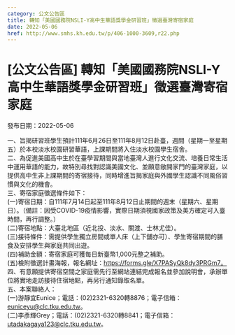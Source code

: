 ```yaml
---
category: 公文公告區
title: 轉知「美國國務院NSLI-Y高中生華語獎學金研習班」徵選臺灣寄宿家庭
date: 2022-05-06
href: http://www.smhs.kh.edu.tw/p/406-1000-3609,r22.php
---
```


# [公文公告區] 轉知「美國國務院NSLI-Y高中生華語獎學金研習班」徵選臺灣寄宿家庭

發布日期：2022-05-06

一、旨揭研習班學生預計111年6月26日至111年8月12日赴臺，週間（星期一至星期五）於本校淡水校園研習華語，上課期間將入住淡水校園學生宿舍。  
二、為促進美國高中生於在臺學習期間與當地臺灣人進行文化交流、培養日常生活中運用華語的能力，故特別尋找對認識美國文化、並願意敞開家門的臺灣家庭，以提供高中生非上課期間的寄宿接待，同時增進旨揭家庭與外國學生認識不同風俗習慣與文化的機會。  
三、寄宿家庭徵選條件如下：  
(一)寄宿日期：自111年7月14日起至111年8月12日止期間的週末（星期六、星期日）。（備註：因受COVID-19疫情影響，實際日期須視國家政策及美方確定可入臺時間，再行調整。）  
(二)寄宿地點：大臺北地區（近北投、淡水、關渡、士林尤佳）。  
(三)接待條件：需提供學生獨立房間或單人床（上下舖亦可）、學生寄宿期間的膳食及安排學生與家庭共同出遊。  
(四)補助金額：寄宿家庭可獲每日新臺幣1,000元整之補助。  
(五)檢附徵選計畫海報，報名網址：https://forms.gle/X7PASyQk8dy3PRGm7。  
四、有意願提供寄宿空間之家庭需先行至網站連結完成報名並參加說明會，承辦單位將實地走訪接待住宿地點，再另行通知錄取名單。  
五、本案聯絡人：  
(一)游靜宜Eunice；電話：(02)2321-6320轉8876；電子信箱：euniceyu@clc.tku.edu.tw。  
(二)李彥輝Grey；電話：(02)2321-6320轉8841；電子信箱：utadakagaya123@clc.tku.edu.tw。

